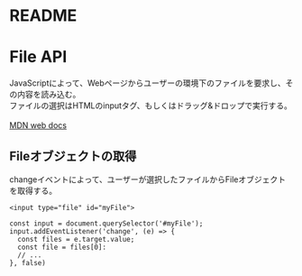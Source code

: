 # README

# File API
JavaScriptによって、Webページからユーザーの環境下のファイルを要求し、その内容を読み込む。<br>
ファイルの選択はHTMLのinputタグ、もしくはドラッグ&ドロップで実行する。<br>
<br>
<a href="https://developer.mozilla.org/ja/docs/Web/API/File/Using_files_from_web_applications" target="_blank" rel="noopener">MDN web docs</a>

## Fileオブジェクトの取得
changeイベントによって、ユーザーが選択したファイルからFileオブジェクトを取得する。

```
<input type="file" id="myFile">

const input = document.querySelector('#myFile');
input.addEventListener('change', (e) => {
  const files = e.target.value;
  const file = files[0]:
  // ...
}, false)
```
